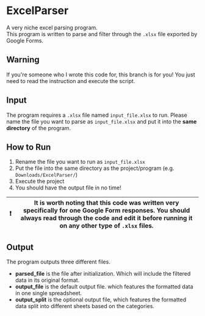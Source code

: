 # ExcelParser
A very niche excel parsing program.  
This program is written to parse and filter through the `.xlsx` file exported by Google Forms.

## Warning
If you're someone who I wrote this code for, this branch is for you! You just need to read the instruction and execute the script.

## Input
The program requires a `.xlsx` file named `input_file.xlsx` to run.
Please name the file you want to parse as `input_file.xlsx` and put it into the **same directory** of the program.

## How to Run
1. Rename the file you want to run as `input_file.xlsx`
2. Put the file into the same directory as the project/program (e.g. `Downloads/ExcelParser/`)
3. Execute the project
4. You should have the output file in no time!


| ❗️  | It is worth noting that this code was written very specifically for one Google Form responses. You should always read through the code and edit it before running it on any other type of `.xlsx` files. |
|-----|-------------------------------------------------------------------------------------------------------------------------------------------------------------------------------------|



## Output
The program outputs three different files.  
- **parsed_file** is the file after initialization. Which will include the filtered data in its original format.  
- **output_file** is the default output file. which features the formatted data in one single spreadsheet.  
- **output_split** is the optional output file, which features the formatted data split into different sheets based on the categories. 
